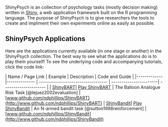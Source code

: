 
ShinyPsych is an collection of psychology tasks (mostly decision making) written in [Shiny](http://shiny.rstudio.com), a web application framework built on the R programming language. The purpose of ShinyPsych is to give researchers the tools to create and impliment their own experiments online as easily as possible.


## ShinyPsych Applications

Here are the applications currently available (in one stage or another) in the ShinyPsych collection. The best way to see what the applications do is to play them yourself! To see the underlying code and accompanying tutorials, click the code link:


| Name / Page Link | Example | Description |  Code and Guide | 
|-------------|-------------- | ---------------------------------- | -----------------------| --------------------- | 
| [ShinyBART](ShinyBART.html)| [Play ShinyBART](https://econpsychbasel.shinyapps.io/ShinyBART/) |  The Balloon Analogue Risk Task [@lejuez2002evaluation]  | [www.github.com/ndphillips/ShinyBART](http://www.github.com/ndphillips/ShinyBART) |
[ShinyBandit](ShinyBandit.html)| [Play ShinyBandit](https://econpsychbasel.shinyapps.io/ShinyBandit/) | An N-armed bandit task [@sutton1998reinforcement] | [www.github.com/ndphillips/ShinyBandit](http://www.github.com/ndphillips/ShinyBandit)
